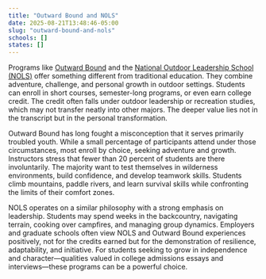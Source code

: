 ```yaml
---
title: "Outward Bound and NOLS"
date: 2025-08-21T13:48:46-05:00
slug: "outward-bound-and-nols"
schools: []
states: []
---
```


Programs like [Outward Bound](https://www.outwardbound.org/) and the [National Outdoor Leadership School (NOLS)](https://nols.edu/) offer something different from traditional education. They combine adventure, challenge, and personal growth in outdoor settings. Students can enroll in short courses, semester-long programs, or even earn college credit. The credit often falls under outdoor leadership or recreation studies, which may not transfer neatly into other majors. The deeper value lies not in the transcript but in the personal transformation.

Outward Bound has long fought a misconception that it serves primarily troubled youth. While a small percentage of participants attend under those circumstances, most enroll by choice, seeking adventure and growth. Instructors stress that fewer than 20 percent of students are there involuntarily. The majority want to test themselves in wilderness environments, build confidence, and develop teamwork skills. Students climb mountains, paddle rivers, and learn survival skills while confronting the limits of their comfort zones.

NOLS operates on a similar philosophy with a strong emphasis on leadership. Students may spend weeks in the backcountry, navigating terrain, cooking over campfires, and managing group dynamics. Employers and graduate schools often view NOLS and Outward Bound experiences positively, not for the credits earned but for the demonstration of resilience, adaptability, and initiative. For students seeking to grow in independence and character—qualities valued in college admissions essays and interviews—these programs can be a powerful choice.

